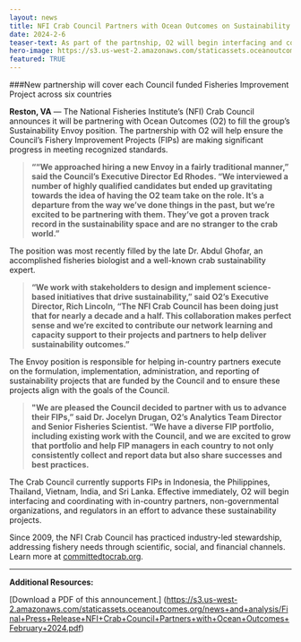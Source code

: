 ```yaml
---
layout: news
title: NFI Crab Council Partners with Ocean Outcomes on Sustainability Envoy Position
date: 2024-2-6
teaser-text: As part of the partnship, O2 will begin interfacing and coordinating with in-country partners, non-governmental organizations, and regulators in an effort to advance sustainability projects across six Asian countries.
hero-image: https://s3.us-west-2.amazonaws.com/staticassets.oceanoutcomes.org/news+and+analysis/embedded+photos/RSC-FIP-pot-image-1.png
featured: TRUE
---
```

###New partnership will cover each Council funded Fisheries Improvement Project across six countries

**Reston, VA** — The National Fisheries Institute’s (NFI) Crab Council announces it will be partnering with Ocean Outcomes (O2) to fill the group’s Sustainability Envoy position. The partnership with O2 will help ensure the Council’s Fishery Improvement Projects (FIPs) are making significant progress in meeting recognized standards.

>**““We approached hiring a new Envoy in a fairly traditional manner,” said the Council’s Executive Director Ed Rhodes. “We interviewed a number of highly qualified candidates but ended up gravitating towards the idea of having the O2 team take on the role. It’s a departure from the way we’ve done things in the past, but we’re excited to be partnering with them. They’ve got a proven track record in the sustainability space and are no stranger to the crab world.”**

The position was most recently filled by the late Dr. Abdul Ghofar, an accomplished fisheries biologist and a well-known crab sustainability expert. 

>**“We work with stakeholders to design and implement science-based initiatives that drive sustainability,” said O2’s Executive Director, Rich Lincoln, “The NFI Crab Council has been doing just that for nearly a decade and a half. This collaboration makes perfect sense and we’re excited to contribute our network learning and capacity support to their projects and partners to help deliver sustainability outcomes.”**

The Envoy position is responsible for helping in-country partners execute on the formulation, implementation, administration, and reporting of sustainability projects that are funded by the Council and to ensure these projects align with the goals of the Council.

>**"We are pleased the Council decided to partner with us to advance their FIPs,” said Dr. Jocelyn Drugan, O2’s Analytics Team Director and Senior Fisheries Scientist. “We have a diverse FIP portfolio, including existing work with the Council, and we are excited to grow that portfolio and help FIP managers in each country to not only consistently collect and report data but also share successes and best practices.**

The Crab Council currently supports FIPs in Indonesia, the Philippines, Thailand, Vietnam, India, and Sri Lanka. Effective immediately, O2 will begin interfacing and coordinating with in-country partners, non-governmental organizations, and regulators in an effort to advance these sustainability projects. 

Since 2009, the NFI Crab Council has practiced industry-led stewardship, addressing fishery needs through scientific, social, and financial channels. Learn more at <a href="https://committedtocrab.org/" target="_blank">committedtocrab.org</a>.

----

**Additional Resources:**

[Download a PDF of this announcement.] (https://s3.us-west-2.amazonaws.com/staticassets.oceanoutcomes.org/news+and+analysis/Final+Press+Release+NFI+Crab+Council+Partners+with+Ocean+Outcomes+February+2024.pdf)
